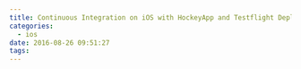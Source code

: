 ```yaml
---
title: Continuous Integration on iOS with HockeyApp and Testflight Deployment
categories:
  - ios
date: 2016-08-26 09:51:27
tags:
---
```

